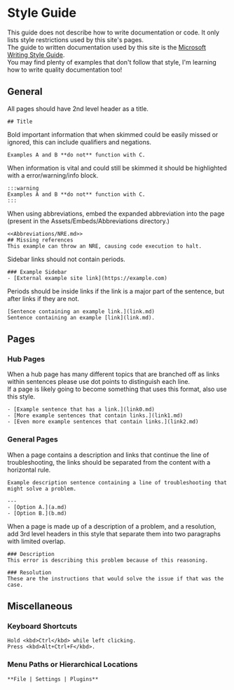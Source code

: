 # Style Guide

This guide does not describe how to write documentation or code. It only lists style restrictions used by this site's pages.  
The guide to written documentation used by this site is the [Microsoft Writing Style Guide](https://docs.microsoft.com/en-us/style-guide/welcome/).  
You may find plenty of examples that don't follow that style, I'm learning how to write quality documentation too!

## General

All pages should have 2nd level header as a title.
```
## Title
```

Bold important information that when skimmed could be easily missed or ignored, this can include qualifiers and negations.  
```
Examples A and B **do not** function with C.
```

When information is vital and could still be skimmed it should be highlighted with a error/warning/info block.

```
:::warning
Examples A and B **do not** function with C.
:::
```

When using abbreviations, embed the expanded abbreviation into the page (present in the Assets/Embeds/Abbreviations directory.)

```
<<Abbreviations/NRE.md>>
## Missing references
This example can throw an NRE, causing code execution to halt.
```

Sidebar links should not contain periods.
```
### Example Sidebar
- [External example site link](https://example.com)
```

Periods should be inside links if the link is a major part of the sentence, but after links if they are not.
```
[Sentence containing an example link.](link.md)  
Sentence containing an example [link](link.md).
```

## Pages
### Hub Pages
When a hub page has many different topics that are branched off as links within sentences please use dot points to distinguish each line.  
If a page is likely going to become something that uses this format, also use this style.  
```
- [Example sentence that has a link.](link0.md)
- [More example sentences that contain links.](link1.md)
- [Even more example sentences that contain links.](link2.md)
```

### General Pages
When a page contains a description and links that continue the line of troubleshooting, the links should be separated from the content with a horizontal rule.  
```
Example description sentence containing a line of troubleshooting that might solve a problem.  

---  
- [Option A.](a.md)
- [Option B.](b.md)
```

When a page is made up of a description of a problem, and a resolution, add 3rd level headers in this style that separate them into two paragraphs with limited overlap.
```
### Description
This error is describing this problem because of this reasoning.  

### Resolution
These are the instructions that would solve the issue if that was the case.
```

## Miscellaneous
### Keyboard Shortcuts
```
Hold <kbd>Ctrl</kbd> while left clicking.
Press <kbd>Alt+Ctrl+F</kbd>.
```  
### Menu Paths or Hierarchical Locations
```
**File | Settings | Plugins**
```  
